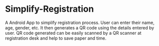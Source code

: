 # Simplify-Registration
A Android App to simplify registration process. 
User can enter their name, age, gender, etc.
It then generates a QR code using the details entered by user. 
QR code generated can be easily scanned by a QR scanner at registration desk and help to save paper and time.

